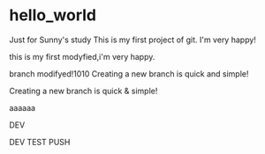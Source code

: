 # hello_world
Just for Sunny's study
This is my first project of git.
I'm very happy!



this is my first modyfied,i'm very happy.

branch modifyed!1010
Creating a new branch is quick and simple!


Creating a new branch is quick & simple!


aaaaaa

DEV

DEV TEST PUSH



